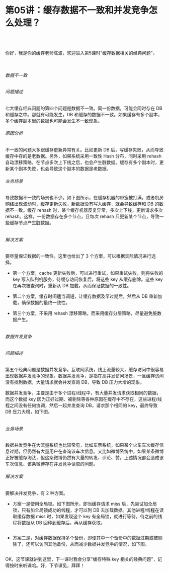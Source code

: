 # 第05讲：缓存数据不一致和并发竞争怎么处理？

<br />

<br />

你好，我是你的缓存老师陈波，欢迎进入第5课时"缓存数据相关的经典问题"。

<br />

###### 数据不一致

###### 问题描述

七大缓存经典问题的第四个问题是数据不一致。同一份数据，可能会同时存在 DB 和缓存之中。那就有可能发生，DB 和缓存的数据不一致。如果缓存有多个副本，多个缓存副本里的数据也可能会发生不一致现象。

###### 原因分析

不一致的问题大多跟缓存更新异常有关。比如更新 DB 后，写缓存失败，从而导致缓存中存的是老数据。另外，如果系统采用一致性 Hash 分布，同时采用 rehash 自动漂移策略，在节点多次上下线之后，也会产生脏数据。缓存有多个副本时，更新某个副本失败，也会导致这个副本的数据是老数据。

###### 业务场景

导致数据不一致的场景也不少。如下图所示，在缓存机器的带宽被打满，或者机房网络出现波动时，缓存更新失败，新数据没有写入缓存，就会导致缓存和 DB 的数据不一致。缓存 rehash 时，某个缓存机器反复异常，多次上下线，更新请求多次 rehash。这样，一份数据存在多个节点，且每次 rehash 只更新某个节点，导致一些缓存节点产生脏数据。


<Image alt="" src="http://s0.lgstatic.com/i/image2/M01/99/91/CgotOV2kSMqAD3YHAACfCilWo20043.png"/> 


###### 解决方案

要尽量保证数据的一致性。这里也给出了 3 个方案，可以根据实际情况进行选择。

* 第一个方案，cache 更新失败后，可以进行重试，如果重试失败，则将失败的 key 写入队列机服务，待缓存访问恢复后，将这些 key 从缓存删除。这些 key 在再次被查询时，重新从 DB 加载，从而保证数据的一致性。

* 第二个方案，缓存时间适当调短，让缓存数据及早过期后，然后从 DB 重新加载，确保数据的最终一致性。

* 第三个方案，不采用 rehash 漂移策略，而采用缓存分层策略，尽量避免脏数据产生。


<Image alt="" src="http://s0.lgstatic.com/i/image2/M01/99/71/CgoB5l2kSMqANNv_AAClEDDnPXA676.png"/> 


###### 数据并发竞争

###### 问题描述

第五个经典问题是数据并发竞争。互联网系统，线上流量较大，缓存访问中很容易出现数据并发竞争的现象。数据并发竞争，是指在高并发访问场景，一旦缓存访问没有找到数据，大量请求就会并发查询 DB，导致 DB 压力大增的现象。

数据并发竞争，主要是由于多个进程/线程中，有大量并发请求获取相同的数据，而这个数据 key 因为正好过期、被剔除等各种原因在缓存中不存在，这些进程/线程之间没有任何协调，然后一起并发查询 DB，请求那个相同的 key，最终导致 DB 压力大增，如下图。


<Image alt="" src="http://s0.lgstatic.com/i/image2/M01/99/91/CgotOV2kSMuAGIj2AAC0Yxgja7M817.png"/> 


###### 业务场景

数据并发竞争在大流量系统也比较常见，比如车票系统，如果某个火车车次缓存信息过期，但仍然有大量用户在查询该车次信息。又比如微博系统中，如果某条微博正好被缓存淘汰，但这条微博仍然有大量的转发、评论、赞。上述情况都会造成该车次信息、该条微博存在并发竞争读取的问题。

###### 解决方案

要解决并发竞争，有 2 种方案。

* 方案一是使用全局锁。如下图所示，即当缓存请求 miss 后，先尝试加全局锁，只有加全局锁成功的线程，才可以到 DB 去加载数据。其他进程/线程在读取缓存数据 miss 时，如果发现这个 key 有全局锁，就进行等待，待之前的线程将数据从 DB 回种到缓存后，再从缓存获取。


<Image alt="" src="http://s0.lgstatic.com/i/image2/M01/99/91/CgotOV2kSMuAdSrvAAFZWFDAGz8863.png"/> 


* 方案二是，对缓存数据保持多个备份，即便其中一个备份中的数据过期或被剔除了，还可以访问其他备份，从而减少数据并发竞争的情况，如下图。


<Image alt="" src="http://s0.lgstatic.com/i/image2/M01/99/71/CgoB5l2kSMuAaRY2AAC4IIqMZZQ216.png"/> 


OK，这节课就讲到这里，下一课时我会分享"缓存特殊 key 相关的经典问题"，记得按时来听课哈。好，下节课见，拜拜！  

<br />


